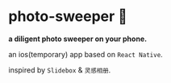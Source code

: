 # photo-sweeper 🧔

**a diligent photo sweeper on your phone.**

an ios(temporary) app based on `React Native`.

inspired by `Slidebox` & `灵感相册`.
